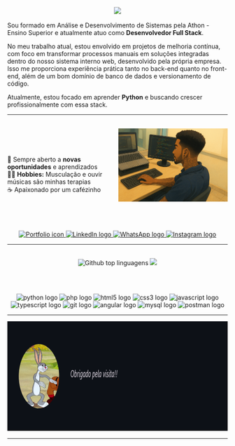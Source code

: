 <p align="center">
  <img src="https://capsule-render.vercel.app/api?type=waving&color=1A1B27&height=200&section=header&text=Ol%C3%A1✌🏾,%20sou%20o%20Igor%20Matheus!&fontSize=30&fontColor=70A5FD" />
</p>

<div align="left">

Sou formado em Análise e Desenvolvimento de Sistemas pela Athon - Ensino Superior e atualmente atuo como **Desenvolvedor Full Stack**.

No meu trabalho atual, estou envolvido em projetos de melhoria contínua, com foco em transformar processos manuais em soluções integradas dentro do nosso sistema interno web, desenvolvido pela própria empresa. Isso me proporciona experiência prática tanto no back-end quanto no front-end, além de um bom domínio de banco de dados e versionamento de código.

Atualmente, estou focado em aprender **Python** e buscando crescer profissionalmente com essa stack.

---

<br/>

<img align="right" alt="image" src="assets/me-ghibi.png" width="250" />

<br/><br/>

🧠 Sempre aberto a **novas oportunidades** e aprendizados  
💪🏾 **Hobbies:** Musculação e ouvir músicas são minhas terapias  
☕ Apaixonado por um cafézinho

<br/><br/><br/>

<div align="center">
  <a href="https://igorportfolio.vercel.app/">
    <img src="https://img.shields.io/static/v1?message=Portfolio&logo=web&label=&color=6C63FF&logoColor=white&labelColor=&style=for-the-badge" height="35" alt="Portfolio icon" />
  </a>
  <a href="https://www.linkedin.com/in/igor-matheus-b51348252/">
    <img src="https://img.shields.io/static/v1?message=LinkedIn&logo=linkedin&label=&color=0077B5&logoColor=white&labelColor=&style=for-the-badge" height="35" alt="LinkedIn logo" />
  </a>
  <a href="https://wa.me/5515997227398?">
    <img src="https://img.shields.io/static/v1?message=WhatsApp&logo=whatsapp&label=&color=25D366&logoColor=white&labelColor=&style=for-the-badge" height="35" alt="WhatsApp logo" />
  </a>
  <a href="https://www.instagram.com/igoor_math3us/?next=%2F">
    <img src="https://img.shields.io/badge/-Instagram-E4405F?style=for-the-badge&logo=instagram&logoColor=white" height="35" alt="Instagram logo" />
  </a>
<br/>

</div>

---

<br/>

<div align="center">
  <img height="150em" src="https://github-readme-stats.vercel.app/api?username=DeveloperIgorM&layout=compact&langs_count=20&theme=tokyonight" alt="Github top linguagens"/>
  <img height="150em" src="https://github-readme-stats.vercel.app/api/top-langs/?username=DeveloperIgorM&layout=compact&theme=tokyonight" />


<br/><br/>

 <img src="https://cdn.jsdelivr.net/gh/devicons/devicon/icons/python/python-original.svg" height="40" width="52" alt="python logo" />
 <img src="https://cdn.jsdelivr.net/gh/devicons/devicon/icons/php/php-original.svg" height="40" width="52" alt="php logo" />
 <img src="https://cdn.jsdelivr.net/gh/devicons/devicon/icons/html5/html5-original.svg" height="40" width="52" alt="html5 logo" />
 <img src="https://cdn.jsdelivr.net/gh/devicons/devicon/icons/css3/css3-original.svg" height="40" width="52" alt="css3 logo" />
 <img src="https://cdn.jsdelivr.net/gh/devicons/devicon/icons/javascript/javascript-original.svg" height="40" width="52" alt="javascript logo" />
 <img src="https://cdn.jsdelivr.net/gh/devicons/devicon/icons/typescript/typescript-original.svg" height="40" width="52" alt="typescript logo" />
 <img src="https://cdn.jsdelivr.net/gh/devicons/devicon/icons/git/git-original.svg" height="40" width="52" alt="git logo" />
 <img src="https://cdn.jsdelivr.net/gh/devicons/devicon/icons/angularjs/angularjs-original.svg" height="40" width="52" alt="angular logo" />
 <img src="https://cdn.jsdelivr.net/gh/devicons/devicon/icons/mysql/mysql-original.svg" height="40" width="52" alt="mysql logo" />
 <img src="https://cdn.jsdelivr.net/gh/devicons/devicon/icons/postman/postman-original.svg" height="40" width="52" alt="postman logo" />


<br/>
</div>

---

<img src="assets/perna-longa.png" alt="image" width="1080px" height="250px"/>


---

<!-- <div align="left" style="display: flex; align-items: center; background-color: #0D1117">
  <img 
    alt="image" 
    src="assets/pweb.webp" 
    width="200" 
    height="160"
    style="margin: 4em 4em 4em 4em; border-radius: 50%;" 
  />
  <p style=" font-size: 25px;"><i>Obrigado pela visita!!</i></p>  -->
<!-- </div>